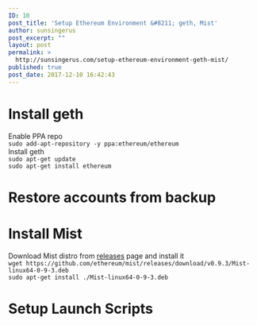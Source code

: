 ```yaml
---
ID: 10
post_title: 'Setup Ethereum Environment &#8211; geth, Mist'
author: sunsingerus
post_excerpt: ""
layout: post
permalink: >
  http://sunsingerus.com/setup-ethereum-environment-geth-mist/
published: true
post_date: 2017-12-10 16:42:43
---
```

<h1>Install geth</h1>
Enable PPA repo
<code>
sudo add-apt-repository -y ppa:ethereum/ethereum
</code>
Install geth
<code>
sudo apt-get update
sudo apt-get install ethereum
</code>

<h1>Restore accounts from backup</h1>

<h1>Install Mist</h1>
Download Mist distro from <a href="https://github.com/ethereum/mist/releases" rel="noopener" target="_blank">releases</a> page and install it
<code>
wget https://github.com/ethereum/mist/releases/download/v0.9.3/Mist-linux64-0-9-3.deb
sudo apt-get install ./Mist-linux64-0-9-3.deb
</code>
<h1>Setup Launch Scripts</h1>